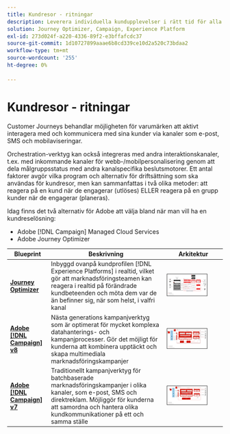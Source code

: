 ```yaml
---
title: Kundresor - ritningar
description: Leverera individuella kundupplevelser i rätt tid för alla skärmar.
solution: Journey Optimizer, Campaign, Experience Platform
exl-id: 273d024f-a220-4336-89f2-e3bffafcdc37
source-git-commit: 1d10727899aaae6b8cd339ce10d2a520c73bdaa2
workflow-type: tm+mt
source-wordcount: '255'
ht-degree: 0%

---
```


# Kundresor - ritningar

Customer Journeys behandlar möjligheten för varumärken att aktivt interagera med och kommunicera med sina kunder via kanaler som e-post, SMS och mobilaviseringar.

Orchestration-verktyg kan också integreras med andra interaktionskanaler, t.ex. med inkommande kanaler för webb-/mobilpersonalisering genom att dela målgruppsstatus med andra kanalspecifika beslutsmotorer. Ett antal faktorer avgör vilka program och alternativ för driftsättning som ska användas för kundresor, men kan sammanfattas i två olika metoder: att reagera på en kund när de engagerar (utlöses) ELLER reagera på en grupp kunder när de engagerar (planeras).

Idag finns det två alternativ för Adobe att välja bland när man vill ha en kundreselösning:

<ul><li>Adobe [!DNL Campaign] Managed Cloud Services</li><li>Adobe Journey Optimizer</li></ul>

| Blueprint | Beskrivning | Arkitektur |
|---|---|---|
| **[Journey Optimizer](journey-optimizer.md)** | Inbyggd ovanpå kundprofilen [!DNL Experience Platforms] i realtid, vilket gör att marknadsföringsteamen kan reagera i realtid på förändrade kundbeteenden och möta dem var de än befinner sig, när som helst, i valfri kanal | <img src="assets/ajo-architecture.svg" alt="Referensarkitektur för Journey Optimizer Blueprint" style="width:75%; border:1px solid #4a4a4a" class="modal-image" /> |
| **[Adobe [!DNL Campaign] v8](campaign-v8.md)** | Nästa generations kampanjverktyg som är optimerat för mycket komplexa datahanterings- och kampanjprocesser. Gör det möjligt för kunderna att kombinera upptäckt och skapa multimediala marknadsföringskampanjer | <img src="assets/campaign-v8-architecture.svg" alt="Referensarkitektur för Campaign v8-utkast" style="width:75%; border:1px solid #4a4a4a" class="modal-image" /> |
| **[Adobe [!DNL Campaign] v7](campaign-v7.md)** | Traditionellt kampanjverktyg för batchbaserade marknadsföringskampanjer i olika kanaler, som e-post, SMS och direktreklam. Möjliggör för kunderna att samordna och hantera olika kundkommunikationer på ett och samma ställe | <img src="assets/campaign-v7-architecture.svg" alt="Referensarkitektur för Campaign v7 Blueprint" style="width:75%; border:1px solid #4a4a4a" class="modal-image" /> |
